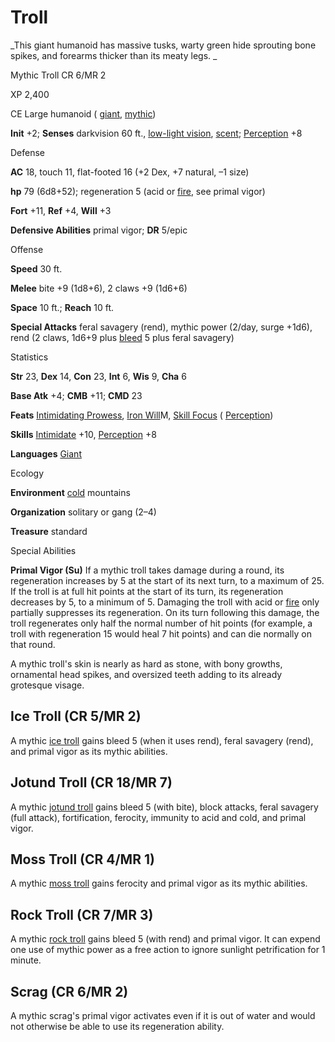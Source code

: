 # Troll

_This giant humanoid has massive tusks, warty green hide sprouting bone spikes, and forearms thicker than its meaty legs. _

Mythic Troll CR 6/MR 2

XP 2,400

CE Large humanoid ( [giant](/pathfinderRPG/prd/monsters/creatureTypes.html#_giant-subtype), [mythic](/pathfinderRPG/prd/mythicAdventures/mythicMonsters.html#_mythic-subtype))

**Init** +2; **Senses** darkvision 60 ft., [low-light vision](/pathfinderRPG/prd/monsters/universalMonsterRules.html#_low-light-vision), [scent](/pathfinderRPG/prd/monsters/universalMonsterRules.html#_scent); [Perception](/pathfinderRPG/prd/skills/perception.html#_perception) +8

Defense

**AC** 18, touch 11, flat-footed 16 (+2 Dex, +7 natural, –1 size)

**hp** 79 (6d8+52); regeneration 5 (acid or [fire](/pathfinderRPG/prd/monsters/creatureTypes.html#_fire-subtype), see primal vigor)

**Fort** +11, **Ref** +4, **Will** +3

**Defensive Abilities** primal vigor; **DR** 5/epic

Offense

**Speed** 30 ft.

**Melee** bite +9 (1d8+6), 2 claws +9 (1d6+6)

**Space** 10 ft.; **Reach** 10 ft.

**Special Attacks** feral savagery (rend), mythic power (2/day, surge +1d6), rend (2 claws, 1d6+9 plus [bleed](/pathfinderRPG/prd/monsters/universalMonsterRules.html#_bleed) 5 plus feral savagery)

Statistics

**Str** 23, **Dex** 14, **Con** 23, **Int** 6, **Wis** 9, **Cha** 6

**Base Atk** +4; **CMB** +11; **CMD** 23

**Feats** [Intimidating Prowess](/pathfinderRPG/prd/feats.html#_intimidating-prowess), [Iron Will](/pathfinderRPG/prd/mythicAdventures/mythicFeats.html#_iron-will-mythic)M, [Skill Focus](/pathfinderRPG/prd/feats.html#_skill-focus) ( [Perception](/pathfinderRPG/prd/skills/perception.html#_perception))

**Skills** [Intimidate](/pathfinderRPG/prd/skills/intimidate.html#_intimidate) +10, [Perception](/pathfinderRPG/prd/skills/perception.html#_perception) +8

**Languages** [Giant](/pathfinderRPG/prd/monsters/creatureTypes.html#_giant-subtype)

Ecology

**Environment** [cold](/pathfinderRPG/prd/monsters/creatureTypes.html#_cold-subtype) mountains

**Organization** solitary or gang (2–4)

**Treasure** standard

Special Abilities

**Primal Vigor (Su)** If a mythic troll takes damage during a round, its regeneration increases by 5 at the start of its next turn, to a maximum of 25. If the troll is at full hit points at the start of its turn, its regeneration decreases by 5, to a minimum of 5. Damaging the troll with acid or [fire](/pathfinderRPG/prd/monsters/creatureTypes.html#_fire-subtype) only partially suppresses its regeneration. On its turn following this damage, the troll regenerates only half the normal number of hit points (for example, a troll with regeneration 15 would heal 7 hit points) and can die normally on that round.

A mythic troll's skin is nearly as hard as stone, with bony growths, ornamental head spikes, and oversized teeth adding to its already grotesque visage.

## Ice Troll (CR 5/MR 2)

A mythic [ice troll](/pathfinderRPG/prd/additionalMonsters/troll.html#_troll,-ice) gains bleed 5 (when it uses rend), feral savagery (rend), and primal vigor as its mythic abilities.

## Jotund Troll (CR 18/MR 7)

A mythic [jotund troll](/pathfinderRPG/prd/bestiary3/troll.html#_troll,-jotund) gains bleed 5 (with bite), block attacks, feral savagery (full attack), fortification, ferocity, immunity to acid and cold, and primal vigor.

## Moss Troll (CR 4/MR 1)

A mythic [moss troll](/pathfinderRPG/prd/bestiary3/troll.html#_troll,-moss) gains ferocity and primal vigor as its mythic abilities.

## Rock Troll (CR 7/MR 3)

A mythic [rock troll](/pathfinderRPG/prd/additionalMonsters/troll.html#_troll,-rock) gains bleed 5 (with rend) and primal vigor. It can expend one use of mythic power as a free action to ignore sunlight petrification for 1 minute.

## Scrag (CR 6/MR 2)

A mythic scrag's primal vigor activates even if it is out of water and would not otherwise be able to use its regeneration ability.

